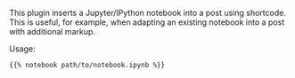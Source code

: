 This plugin inserts a Jupyter/IPython notebook into a post using shortcode. This is useful, for example, when
adapting an existing notebook into a post with additional markup.

Usage:

```
{{% notebook path/to/notebook.ipynb %}}
```
